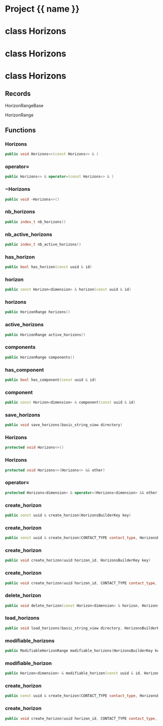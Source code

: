 <script setup>
import {useRoute} from 'vitepress'
const {path} = useRoute()
const tokens = path.split('/')
const words = tokens[2].split('-');
for (let i = 0; i < words.length; i++) {
    words[i] = words[i].charAt(0).toUpperCase() + words[i].slice(1);
    words[i] = words[i].replace('geode', 'Geode')
}
const name = words.join('-');
</script>
# Project {{ name }}

# class Horizons


# class Horizons


# class Horizons


## Records

HorizonRangeBase

HorizonRange



## Functions

### Horizons

```cpp
public void Horizons<>(const Horizons<> & )
```


### operator=

```cpp
public Horizons<> & operator=(const Horizons<> & )
```


### ~Horizons

```cpp
public void ~Horizons<>()
```


### nb_horizons

```cpp
public index_t nb_horizons()
```


### nb_active_horizons

```cpp
public index_t nb_active_horizons()
```


### has_horizon

```cpp
public bool has_horizon(const uuid & id)
```


### horizon

```cpp
public const Horizon<dimension> & horizon(const uuid & id)
```


### horizons

```cpp
public HorizonRange horizons()
```


### active_horizons

```cpp
public HorizonRange active_horizons()
```


### components

```cpp
public HorizonRange components()
```


### has_component

```cpp
public bool has_component(const uuid & id)
```


### component

```cpp
public const Horizon<dimension> & component(const uuid & id)
```


### save_horizons

```cpp
public void save_horizons(basic_string_view directory)
```


### Horizons

```cpp
protected void Horizons<>()
```


### Horizons

```cpp
protected void Horizons<>(Horizons<> && other)
```


### operator=

```cpp
protected Horizons<dimension> & operator=(Horizons<dimension> && other)
```


### create_horizon

```cpp
public const uuid & create_horizon(HorizonsBuilderKey key)
```


### create_horizon

```cpp
public const uuid & create_horizon(CONTACT_TYPE contact_type, HorizonsBuilderKey key)
```


### create_horizon

```cpp
public void create_horizon(uuid horizon_id, HorizonsBuilderKey key)
```


### create_horizon

```cpp
public void create_horizon(uuid horizon_id, CONTACT_TYPE contact_type, HorizonsBuilderKey key)
```


### delete_horizon

```cpp
public void delete_horizon(const Horizon<dimension> & horizon, HorizonsBuilderKey key)
```


### load_horizons

```cpp
public void load_horizons(basic_string_view directory, HorizonsBuilderKey key)
```


### modifiable_horizons

```cpp
public ModifiableHorizonRange modifiable_horizons(HorizonsBuilderKey key)
```


### modifiable_horizon

```cpp
public Horizon<dimension> & modifiable_horizon(const uuid & id, HorizonsBuilderKey key)
```


### create_horizon

```cpp
public const uuid & create_horizon(CONTACT_TYPE contact_type, HorizonsBuilderKey key)
```

### create_horizon

```cpp
public void create_horizon(uuid horizon_id, CONTACT_TYPE contact_type, HorizonsBuilderKey key)
```



